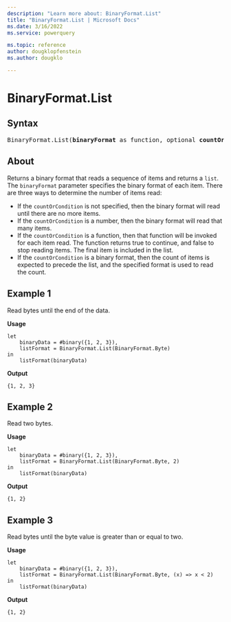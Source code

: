 ```yaml
---
description: "Learn more about: BinaryFormat.List"
title: "BinaryFormat.List | Microsoft Docs"
ms.date: 3/16/2022
ms.service: powerquery

ms.topic: reference
author: dougklopfenstein
ms.author: dougklo

---
```

# BinaryFormat.List

## Syntax

<pre>
BinaryFormat.List(<b>binaryFormat</b> as function, optional <b>countOrCondition</b> as any) as function
</pre>
  
## About

Returns a binary format that reads a sequence of items and returns a `list`. The `binaryFormat` parameter specifies the binary format of each item. There are three ways to determine the number of items read:

* If the `countOrCondition` is not specified, then the binary format will read until there are no more items.
* If the `countOrCondition` is a number, then the binary format will read that many items.
* If the `countOrCondition` is a function, then that function will be invoked for each item read. The function returns true to continue, and false to stop reading items. The final item is included in the list.
* If the `countOrCondition` is a binary format, then the count of items is expected to precede the list, and the specified format is used to read the count.

## Example 1

Read bytes until the end of the data.

**Usage**

```powerquery-m
let
    binaryData = #binary({1, 2, 3}),
    listFormat = BinaryFormat.List(BinaryFormat.Byte)
in
    listFormat(binaryData)
```

**Output**

`{1, 2, 3}`

## Example 2

Read two bytes.

**Usage**

```powerquery-m
let
    binaryData = #binary({1, 2, 3}),
    listFormat = BinaryFormat.List(BinaryFormat.Byte, 2)
in
    listFormat(binaryData)
```

**Output**

`{1, 2}`

## Example 3

Read bytes until the byte value is greater than or equal to two.

**Usage**

```powerquery-m
let
    binaryData = #binary({1, 2, 3}),
    listFormat = BinaryFormat.List(BinaryFormat.Byte, (x) => x < 2)
in
    listFormat(binaryData)
```

**Output**

`{1, 2}`
